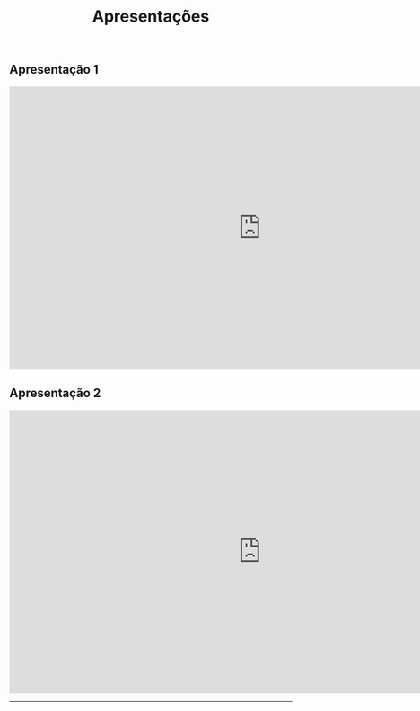 

<h1 style="text-align: center">Apresentações</h1>
</br>

## Apresentação 1 
<div>
  <!-- Apresentação 1 -->
  <iframe width="896" height="504" style="display: block;
      border-style:none;  margin: 0 auto;"
    src="https://www.youtube.com/embed/9JeY7Igx5G4">
  </iframe> 
</div>

## Apresentação 2 
<div>
  <!-- Apresentação 2 -->
  <iframe width="896" height="504" style="display: block;
      border-style:none;  margin: 0 auto;"
    src="https://www.youtube.com/embed/5gJnHHrtITo">
  </iframe> 
</div>

---
